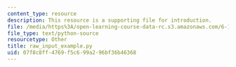 ```yaml
---
content_type: resource
description: This resource is a supporting file for introduction.
file: /media/https%3A/open-learning-course-data-rc.s3.amazonaws.com/6-189-a-gentle-introduction-to-programming-using-python-january-iap-2011/07f8c8ff4769f5c699a296bf36b46368_raw_input_example.py
file_type: text/python-source
resourcetype: Other
title: raw_input_example.py
uid: 07f8c8ff-4769-f5c6-99a2-96bf36b46368
---
```

